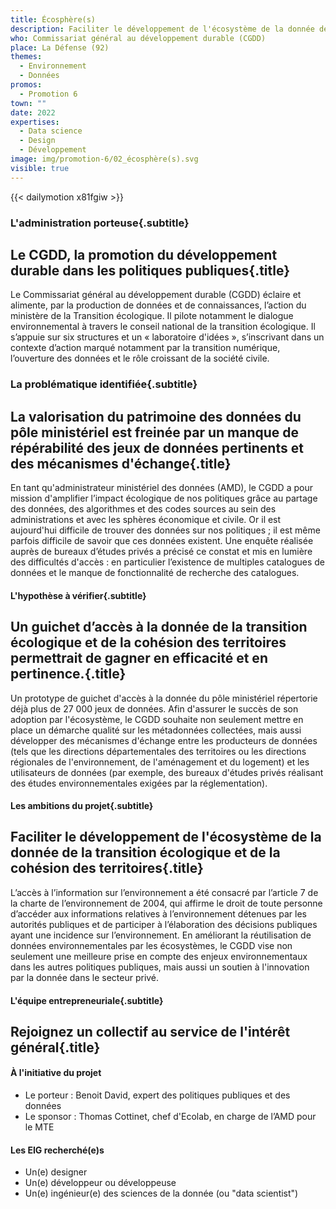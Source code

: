 ```yaml
---
title: Écosphère(s)
description: Faciliter le développement de l'écosystème de la donnée de la transition écologique et de la cohésion des territoires 
who: Commissariat général au développement durable (CGDD)
place: La Défense (92)
themes:
  - Environnement
  - Données
promos:
  - Promotion 6
town: ""
date: 2022
expertises:
  - Data science
  - Design
  - Développement
image: img/promotion-6/02_écosphère(s).svg
visible: true
---
```


{{< dailymotion x81fgiw >}}

### L'administration porteuse{.subtitle}
## Le CGDD, la promotion du développement durable dans les politiques publiques{.title}
Le Commissariat général au développement durable (CGDD) éclaire et alimente, par la production de données et de connaissances, l’action du ministère de la Transition écologique. Il pilote notamment le dialogue environnemental à travers le conseil national de la transition écologique. Il s’appuie sur six structures et un « laboratoire d'idées », s’inscrivant dans un contexte d’action marqué notamment par la transition numérique, l’ouverture des données et le rôle croissant de la société civile.

### La problématique identifiée{.subtitle}
## La valorisation du patrimoine des données du pôle ministériel est freinée par un manque de répérabilité des jeux de données pertinents et des mécanismes d'échange{.title}
En tant qu'administrateur ministériel des données (AMD), le CGDD a pour mission d'amplifier l’impact écologique de nos politiques grâce au partage des données, des algorithmes et des codes sources au sein des administrations et avec les sphères économique et civile. Or il est aujourd'hui difficile de trouver des données sur nos politiques ; il est même parfois difficile de savoir que ces données existent. Une enquête réalisée auprès de bureaux d’études privés a précisé ce constat et mis en lumière des difficultés d'accès : en particulier l’existence de multiples catalogues de données et le manque de fonctionnalité de recherche des catalogues.

#### L'hypothèse à vérifier{.subtitle}
## Un guichet d’accès à la donnée de la transition écologique et de la cohésion des territoires permettrait de gagner en efficacité et en pertinence.{.title}
Un prototype de guichet d'accès à la donnée du pôle ministériel répertorie déjà plus de 27 000 jeux de données. Afin d'assurer le succès de son adoption par l'écosystème, le CGDD souhaite non seulement mettre en place un démarche qualité sur les métadonnées collectées, mais aussi développer des mécanismes d'échange entre les producteurs de données (tels que les directions départementales des territoires ou les directions régionales de l'environnement, de l'aménagement et du logement) et les utilisateurs de données (par exemple, des bureaux d'études privés réalisant des études environnementales exigées par la réglementation).

#### Les ambitions du projet{.subtitle}
## Faciliter le développement de l'écosystème de la donnée de la transition écologique et de la cohésion des territoires{.title}
L’accès à l’information sur l’environnement a été consacré par l’article 7 de la charte de l’environnement de 2004, qui affirme le droit de toute personne d’accéder aux informations relatives à l’environnement détenues par les autorités publiques et de participer à l’élaboration des décisions publiques ayant une incidence sur l’environnement. En améliorant la réutilisation de données environnementales par les écosystèmes, le CGDD vise non seulement une meilleure prise en compte des enjeux environnementaux dans les autres politiques publiques, mais aussi un soutien à l'innovation par la donnée dans le secteur privé.

#### L'équipe entrepreneuriale{.subtitle}
## Rejoignez un collectif au service de l'intérêt général{.title}

#### À l'initiative du projet
* Le porteur : Benoit David, expert des politiques publiques et des données
* Le sponsor : Thomas Cottinet, chef d'Ecolab, en charge de l’AMD pour le MTE

#### Les EIG recherché(e)s
* Un(e) designer
* Un(e) développeur ou développeuse
* Un(e) ingénieur(e) des sciences de la donnée (ou "data scientist")
